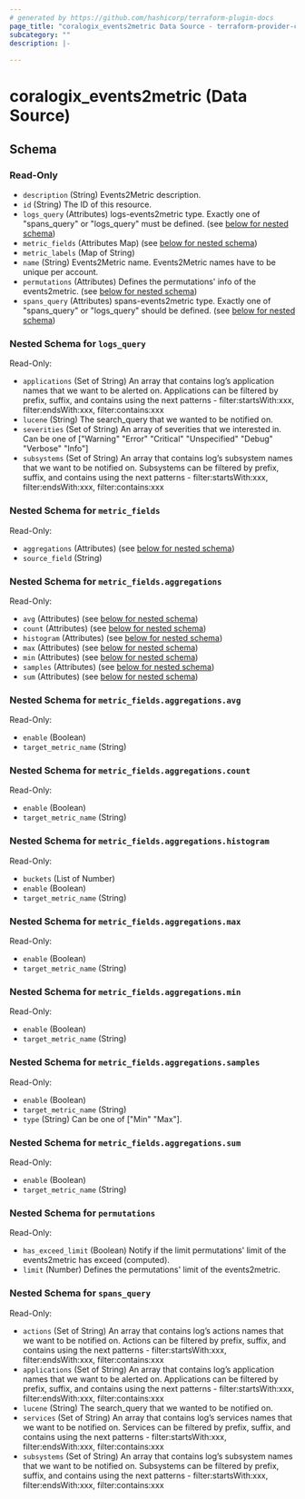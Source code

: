 ```yaml
---
# generated by https://github.com/hashicorp/terraform-plugin-docs
page_title: "coralogix_events2metric Data Source - terraform-provider-coralogix"
subcategory: ""
description: |-
  
---
```


# coralogix_events2metric (Data Source)





<!-- schema generated by tfplugindocs -->
## Schema

### Read-Only

- `description` (String) Events2Metric description.
- `id` (String) The ID of this resource.
- `logs_query` (Attributes) logs-events2metric type. Exactly one of "spans_query" or "logs_query" must be defined. (see [below for nested schema](#nestedatt--logs_query))
- `metric_fields` (Attributes Map) (see [below for nested schema](#nestedatt--metric_fields))
- `metric_labels` (Map of String)
- `name` (String) Events2Metric name. Events2Metric names have to be unique per account.
- `permutations` (Attributes) Defines the permutations' info of the events2metric. (see [below for nested schema](#nestedatt--permutations))
- `spans_query` (Attributes) spans-events2metric type. Exactly one of "spans_query" or "logs_query" should be defined. (see [below for nested schema](#nestedatt--spans_query))

<a id="nestedatt--logs_query"></a>
### Nested Schema for `logs_query`

Read-Only:

- `applications` (Set of String) An array that contains log’s application names that we want to be alerted on. Applications can be filtered by prefix, suffix, and contains using the next patterns - filter:startsWith:xxx, filter:endsWith:xxx, filter:contains:xxx
- `lucene` (String) The search_query that we wanted to be notified on.
- `severities` (Set of String) An array of severities that we interested in. Can be one of ["Warning" "Error" "Critical" "Unspecified" "Debug" "Verbose" "Info"]
- `subsystems` (Set of String) An array that contains log’s subsystem names that we want to be notified on.  Subsystems can be filtered by prefix, suffix, and contains using the next patterns - filter:startsWith:xxx, filter:endsWith:xxx, filter:contains:xxx


<a id="nestedatt--metric_fields"></a>
### Nested Schema for `metric_fields`

Read-Only:

- `aggregations` (Attributes) (see [below for nested schema](#nestedatt--metric_fields--aggregations))
- `source_field` (String)

<a id="nestedatt--metric_fields--aggregations"></a>
### Nested Schema for `metric_fields.aggregations`

Read-Only:

- `avg` (Attributes) (see [below for nested schema](#nestedatt--metric_fields--aggregations--avg))
- `count` (Attributes) (see [below for nested schema](#nestedatt--metric_fields--aggregations--count))
- `histogram` (Attributes) (see [below for nested schema](#nestedatt--metric_fields--aggregations--histogram))
- `max` (Attributes) (see [below for nested schema](#nestedatt--metric_fields--aggregations--max))
- `min` (Attributes) (see [below for nested schema](#nestedatt--metric_fields--aggregations--min))
- `samples` (Attributes) (see [below for nested schema](#nestedatt--metric_fields--aggregations--samples))
- `sum` (Attributes) (see [below for nested schema](#nestedatt--metric_fields--aggregations--sum))

<a id="nestedatt--metric_fields--aggregations--avg"></a>
### Nested Schema for `metric_fields.aggregations.avg`

Read-Only:

- `enable` (Boolean)
- `target_metric_name` (String)


<a id="nestedatt--metric_fields--aggregations--count"></a>
### Nested Schema for `metric_fields.aggregations.count`

Read-Only:

- `enable` (Boolean)
- `target_metric_name` (String)


<a id="nestedatt--metric_fields--aggregations--histogram"></a>
### Nested Schema for `metric_fields.aggregations.histogram`

Read-Only:

- `buckets` (List of Number)
- `enable` (Boolean)
- `target_metric_name` (String)


<a id="nestedatt--metric_fields--aggregations--max"></a>
### Nested Schema for `metric_fields.aggregations.max`

Read-Only:

- `enable` (Boolean)
- `target_metric_name` (String)


<a id="nestedatt--metric_fields--aggregations--min"></a>
### Nested Schema for `metric_fields.aggregations.min`

Read-Only:

- `enable` (Boolean)
- `target_metric_name` (String)


<a id="nestedatt--metric_fields--aggregations--samples"></a>
### Nested Schema for `metric_fields.aggregations.samples`

Read-Only:

- `enable` (Boolean)
- `target_metric_name` (String)
- `type` (String) Can be one of ["Min" "Max"].


<a id="nestedatt--metric_fields--aggregations--sum"></a>
### Nested Schema for `metric_fields.aggregations.sum`

Read-Only:

- `enable` (Boolean)
- `target_metric_name` (String)




<a id="nestedatt--permutations"></a>
### Nested Schema for `permutations`

Read-Only:

- `has_exceed_limit` (Boolean) Notify if the limit permutations' limit of the events2metric has exceed (computed).
- `limit` (Number) Defines the permutations' limit of the events2metric.


<a id="nestedatt--spans_query"></a>
### Nested Schema for `spans_query`

Read-Only:

- `actions` (Set of String) An array that contains log’s actions names that we want to be notified on.  Actions can be filtered by prefix, suffix, and contains using the next patterns - filter:startsWith:xxx, filter:endsWith:xxx, filter:contains:xxx
- `applications` (Set of String) An array that contains log’s application names that we want to be alerted on. Applications can be filtered by prefix, suffix, and contains using the next patterns - filter:startsWith:xxx, filter:endsWith:xxx, filter:contains:xxx
- `lucene` (String) The search_query that we wanted to be notified on.
- `services` (Set of String) An array that contains log’s services names that we want to be notified on.  Services can be filtered by prefix, suffix, and contains using the next patterns - filter:startsWith:xxx, filter:endsWith:xxx, filter:contains:xxx
- `subsystems` (Set of String) An array that contains log’s subsystem names that we want to be notified on.  Subsystems can be filtered by prefix, suffix, and contains using the next patterns - filter:startsWith:xxx, filter:endsWith:xxx, filter:contains:xxx
